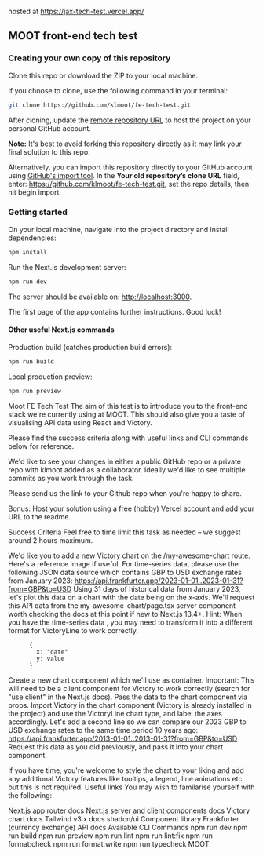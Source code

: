 hosted at https://jax-tech-test.vercel.app/

## MOOT front-end tech test

### Creating your own copy of this repository

Clone this repo or download the ZIP to your local machine.

If you choose to clone, use the following command in your terminal:

```bash
git clone https://github.com/klmoot/fe-tech-test.git
```

After cloning, update the [remote repository URL](https://docs.github.com/en/get-started/getting-started-with-git/managing-remote-repositories#changing-a-remote-repositorys-url) to host the project on your personal GitHub account.

**Note:** It's best to avoid forking this repository directly as it may link your final solution to this repo.

Alternatively, you can import this repository directly to your GitHub account using [GitHub's import tool](https://github.com/new/import). In the **Your old repository’s clone URL** field, enter: https://github.com/klmoot/fe-tech-test.git, set the repo details, then hit begin import.

### Getting started

On your local machine, navigate into the project directory and install dependencies:

```bash
npm install
```

Run the Next.js development server:

```bash
npm run dev
```

The server should be available on: [http://localhost:3000](http://localhost:3000).

The first page of the app contains further instructions. Good luck!

#### Other useful Next.js commands

Production build (catches production build errors):

```bash
npm run build
```

Local production preview:

```bash
npm run preview
```

Moot FE Tech Test
The aim of this test is to introduce you to the front-end stack we're currently using at MOOT. This should also give you a taste of visualising API data using React and Victory.

Please find the success criteria along with useful links and CLI commands below for reference.

We'd like to see your changes in either a public GitHub repo or a private repo with klmoot added as a collaborator. Ideally we'd like to see multiple commits as you work through the task.

Please send us the link to your Github repo when you're happy to share.

Bonus: Host your solution using a free (hobby) Vercel account and add your URL to the readme.

Success Criteria
Feel free to time limit this task as needed – we suggest around 2 hours maximum.

We'd like you to add a new Victory chart on the /my-awesome-chart route. Here's a reference image if useful.
For time-series data, please use the following JSON data source which contains GBP to USD exchange rates from January 2023:
https://api.frankfurter.app/2023-01-01..2023-01-31?from=GBP&to=USD
Using 31 days of historical data from January 2023, let's plot this data on a chart with the date being on the x-axis.
We'll request this API data from the my-awesome-chart/page.tsx server component – worth checking the docs at this point if new to Next.js 13.4+.
Hint: When you have the time-series data , you may need to transform it into a different format for VictoryLine to work correctly.

          {
            x: "date"
            y: value
          }

Create a new chart component which we'll use as container.
Important: This will need to be a client component for Victory to work correctly (search for "use client" in the Next.js docs). Pass the data to the chart component via props.
Import Victory in the chart component (Victory is already installed in the project) and use the VictoryLine chart type, and label the axes accordingly.
Let's add a second line so we can compare our 2023 GBP to USD exchange rates to the same time period 10 years ago:
https://api.frankfurter.app/2013-01-01..2013-01-31?from=GBP&to=USD
Request this data as you did previously, and pass it into your chart component.

If you have time, you're welcome to style the chart to your liking and add any additional Victory features like tooltips, a legend, line animations etc, but this is not required.
Useful links
You may wish to familarise yourself with the following:

Next.js app router docs
Next.js server and client components docs
Victory chart docs
Tailwind v3.x docs
shadcn/ui Component library
Frankfurter (currency exchange) API docs
Available CLI Commands
npm run dev
npm run build
npm run preview
npm run lint
npm run lint:fix
npm run format:check
npm run format:write
npm run typecheck
MOOT
